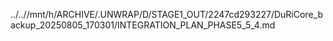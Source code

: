 ../..//mnt/h/ARCHIVE/.UNWRAP/D/STAGE1_OUT/2247cd293227/DuRiCore_backup_20250805_170301/INTEGRATION_PLAN_PHASE5_5_4.md